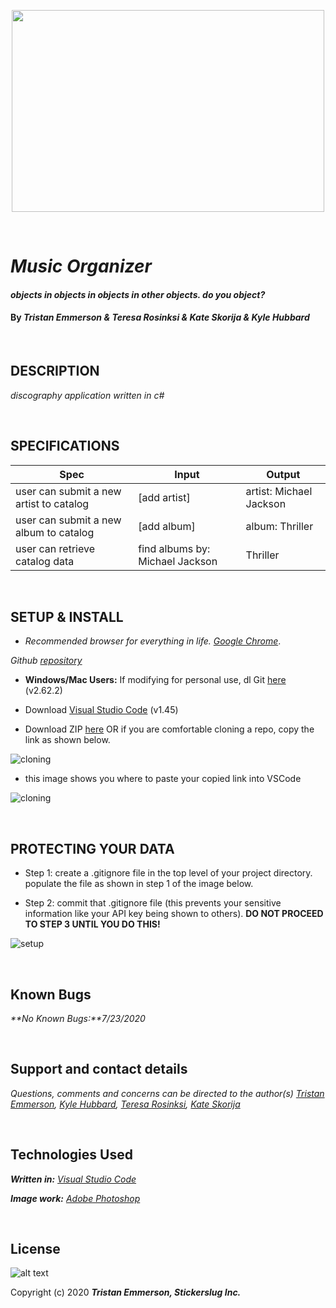 <p align="center">
  <img width="500" height="323" src="https://coding-assets.s3-us-west-2.amazonaws.com/img/Vinyl-Record-Readme.png">
</p>

<br>

# _Music Organizer_

#### _objects in objects in objects in other objects. do you object?_	

#### By _**Tristan Emmerson** & **Teresa Rosinksi** & **Kate Skorija** & **Kyle Hubbard**_

<br>

## **DESCRIPTION**

_discography application written in c#_

<br>

## **SPECIFICATIONS**

| Spec 	| Input 	| Output 	|
|-	|-	|-	|
| user can submit a new artist to catalog 	| [add artist] 	| artist: Michael Jackson 	|
| user can submit a new album to catalog 	| [add album] 	| album: Thriller 	|
| user can retrieve catalog data 	| find albums by: Michael Jackson 	| Thriller 	|

<br>

## **SETUP & INSTALL**

*  _Recommended browser for everything in life. [Google Chrome](https://www.google.com/chrome/)_.

_Github [repository](https://github.com/tmemmerson/MusicOrganizer.Solution.git)_


*  **Windows/Mac Users:** If modifying for personal use, dl Git [here](https://git-scm.com/downloads/) (v2.62.2)

* Download [Visual Studio Code](https://code.visualstudio.com/) (v1.45)

* Download ZIP [here](https://github.com/tmemmerson/MadLibs.Solution.git) OR if you are comfortable cloning a repo, copy the link as shown below.

![cloning](https://coding-assets.s3-us-west-2.amazonaws.com/img/clone.gif "How to clone repo")

* this image shows you where to paste your copied link into VSCode

![cloning](https://coding-assets.s3-us-west-2.amazonaws.com/img/clone-github2.gif "Cloning from Github within VSCode")

<br>

## **PROTECTING YOUR DATA**

* Step 1: create a .gitignore file in the top level of your project directory. populate the file as shown in step 1 of the image below.

* Step 2: commit that .gitignore file (this prevents your sensitive information like your API key being shown to others). **DO NOT PROCEED TO STEP 3 UNTIL YOU DO THIS!**

![setup](https://coding-assets.s3-us-west-2.amazonaws.com/img/readme-image.jpg "Set up instructions")

<br>

## **Known Bugs**

_**No Known Bugs:**7/23/2020_

<br>

## **Support and contact details**

_Questions, comments and concerns can be directed to the author(s) [Tristan Emmerson](tristan@stickerslug.com), [Kyle Hubbard](kyle.james.hubbard@gmail.com), [Teresa Rosinksi](trosinski89@gmail.com), [Kate Skorija](kateskorija@gmail.com)_

<br>

## **Technologies Used**

_**Written in:** [Visual Studio Code](https://code.visualstudio.com/)_

_**Image work:** [Adobe Photoshop](https://www.adobe.com/products/photoshop.html/)_


<br>

## **License**
![alt text][logo]

[logo]: https://img.shields.io/bower/l/bootstrap "MIT License"

Copyright (c) 2020 **_Tristan Emmerson, Stickerslug Inc._**
